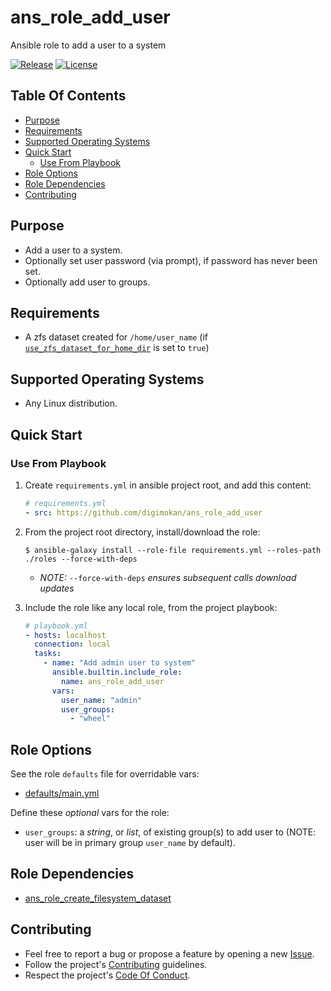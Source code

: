 # ans_role_add_user

Ansible role to add a user to a system

[![Release](https://img.shields.io/github/release/digimokan/ans_role_add_user.svg?label=release)](https://github.com/digimokan/ans_role_add_user/releases/latest "Latest Release Notes")
[![License](https://img.shields.io/badge/license-MIT-blue.svg?label=license)](LICENSE.md "Project License")

## Table Of Contents

* [Purpose](#purpose)
* [Requirements](#requirements)
* [Supported Operating Systems](#supported-operating-systems)
* [Quick Start](#quick-start)
    * [Use From Playbook](#use-from-playbook)
* [Role Options](#role-options)
* [Role Dependencies](#role-dependencies)
* [Contributing](#contributing)

## Purpose

* Add a user to a system.
* Optionally set user password (via prompt), if password has never been set.
* Optionally add user to groups.

## Requirements

* A zfs dataset created for `/home/user_name` (if
  [`use_zfs_dataset_for_home_dir`](../defaults/main.yml) is set to `true`)

## Supported Operating Systems

* Any Linux distribution.

## Quick Start

### Use From Playbook

1. Create `requirements.yml` in ansible project root, and add this content:

   ```yaml
   # requirements.yml
   - src: https://github.com/digimokan/ans_role_add_user
   ```

2. From the project root directory, install/download the role:

   ```shell
   $ ansible-galaxy install --role-file requirements.yml --roles-path ./roles --force-with-deps
   ```

   * _NOTE:_ `--force-with-deps` _ensures subsequent calls download updates_

3. Include the role like any local role, from the project playbook:

   ```yaml
   # playbook.yml
   - hosts: localhost
     connection: local
     tasks:
       - name: "Add admin user to system"
         ansible.builtin.include_role:
           name: ans_role_add_user
         vars:
           user_name: "admin"
           user_groups:
             - "wheel"
   ```

## Role Options

See the role `defaults` file for overridable vars:

  * [defaults/main.yml](../defaults/main.yml)

Define these _optional_ vars for the role:

  * `user_groups`: a _string_, or _list_, of existing group(s) to add user to
    (NOTE: user will be in primary group `user_name` by default).

## Role Dependencies

* [ans_role_create_filesystem_dataset](https://github.com/digimokan/ans_role_create_filesystem_dataset)

## Contributing

* Feel free to report a bug or propose a feature by opening a new
  [Issue](https://github.com/digimokan/ans_role_add_user/issues).
* Follow the project's [Contributing](CONTRIBUTING.md) guidelines.
* Respect the project's [Code Of Conduct](CODE_OF_CONDUCT.md).

